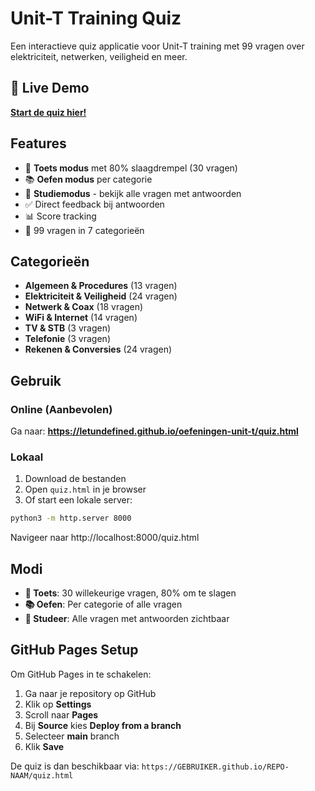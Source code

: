 # Unit-T Training Quiz

Een interactieve quiz applicatie voor Unit-T training met 99 vragen over elektriciteit, netwerken, veiligheid en meer.

## 🚀 Live Demo
**[Start de quiz hier!](https://letundefined.github.io/oefeningen-unit-t/quiz.html)**

## Features
- 🎯 **Toets modus** met 80% slaagdrempel (30 vragen)
- 📚 **Oefen modus** per categorie
- 📖 **Studiemodus** - bekijk alle vragen met antwoorden
- ✅ Direct feedback bij antwoorden
- 📊 Score tracking
- 🧮 99 vragen in 7 categorieën

## Categorieën
- **Algemeen & Procedures** (13 vragen)
- **Elektriciteit & Veiligheid** (24 vragen)  
- **Netwerk & Coax** (18 vragen)
- **WiFi & Internet** (14 vragen)
- **TV & STB** (3 vragen)
- **Telefonie** (3 vragen)
- **Rekenen & Conversies** (24 vragen)

## Gebruik
### Online (Aanbevolen)
Ga naar: **https://letundefined.github.io/oefeningen-unit-t/quiz.html**

### Lokaal
1. Download de bestanden
2. Open `quiz.html` in je browser
3. Of start een lokale server:
```bash
python3 -m http.server 8000
```
Navigeer naar http://localhost:8000/quiz.html

## Modi
- **🎯 Toets**: 30 willekeurige vragen, 80% om te slagen
- **📚 Oefen**: Per categorie of alle vragen
- **📖 Studeer**: Alle vragen met antwoorden zichtbaar

## GitHub Pages Setup
Om GitHub Pages in te schakelen:
1. Ga naar je repository op GitHub
2. Klik op **Settings**
3. Scroll naar **Pages** 
4. Bij **Source** kies **Deploy from a branch**
5. Selecteer **main** branch
6. Klik **Save**

De quiz is dan beschikbaar via: `https://GEBRUIKER.github.io/REPO-NAAM/quiz.html`

